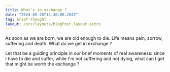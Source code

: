 ```yaml
---
title: What's in exchange ?
date: "2024-05-28T14:30:00.284Z"
tag: brief-thought
layout: /src/layouts/blogPost.layout.astro
---
```


As soon as we are born, we are old enough to die. Life means pain, sorrow, suffering and death. What do we get in exchange ?

Let that be a guiding principle in our brief moments of real awareness: since I have to die and suffer, while I'm not suffering and not dying, what can I get that might be worth the exchange ?
